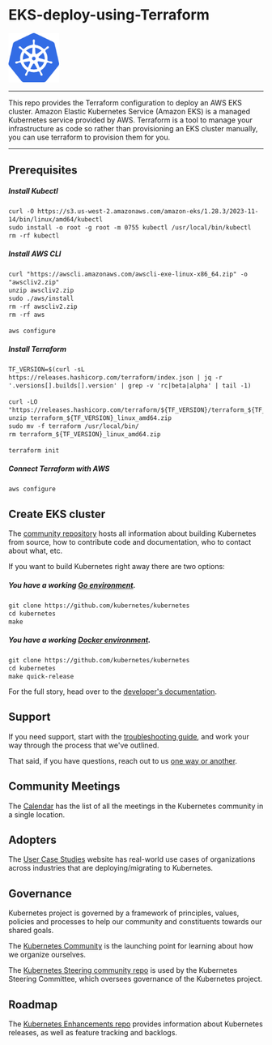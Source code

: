 # EKS-deploy-using-Terraform

<img src="https://github.com/kubernetes/kubernetes/raw/master/logo/logo.png" width="100">

----

This repo provides the Terraform configuration to deploy an AWS EKS cluster. Amazon Elastic Kubernetes Service (Amazon EKS) is a managed Kubernetes service provided by AWS. Terraform is a tool to manage your infrastructure as code so rather than provisioning an EKS cluster manually, you can use terraform to provision them for you.

----

## Prerequisites

##### Install Kubectl

```
curl -O https://s3.us-west-2.amazonaws.com/amazon-eks/1.28.3/2023-11-14/bin/linux/amd64/kubectl
sudo install -o root -g root -m 0755 kubectl /usr/local/bin/kubectl
rm -rf kubectl
```

##### Install AWS CLI

```
curl "https://awscli.amazonaws.com/awscli-exe-linux-x86_64.zip" -o "awscliv2.zip"
unzip awscliv2.zip
sudo ./aws/install
rm -rf awscliv2.zip
rm -rf aws

aws configure
```

##### Install Terraform

```
TF_VERSION=$(curl -sL https://releases.hashicorp.com/terraform/index.json | jq -r '.versions[].builds[].version' | grep -v 'rc|beta|alpha' | tail -1)

curl -LO "https://releases.hashicorp.com/terraform/${TF_VERSION}/terraform_${TF_VERSION}_linux_amd64.zip"
unzip terraform_${TF_VERSION}_linux_amd64.zip
sudo mv -f terraform /usr/local/bin/
rm terraform_${TF_VERSION}_linux_amd64.zip

terraform init
```

##### Connect Terraform with AWS

```
aws configure
```

## Create EKS cluster

The [community repository] hosts all information about
building Kubernetes from source, how to contribute code
and documentation, who to contact about what, etc.

If you want to build Kubernetes right away there are two options:

##### You have a working [Go environment].

```
git clone https://github.com/kubernetes/kubernetes
cd kubernetes
make
```

##### You have a working [Docker environment].

```
git clone https://github.com/kubernetes/kubernetes
cd kubernetes
make quick-release
```

For the full story, head over to the [developer's documentation].

## Support

If you need support, start with the [troubleshooting guide],
and work your way through the process that we've outlined.

That said, if you have questions, reach out to us
[one way or another][communication].

[announcement]: https://cncf.io/news/announcement/2015/07/new-cloud-native-computing-foundation-drive-alignment-among-container
[Borg]: https://research.google.com/pubs/pub43438.html?authuser=1
[CNCF]: https://www.cncf.io/about
[communication]: https://git.k8s.io/community/communication
[community repository]: https://git.k8s.io/community
[containerized applications]: https://kubernetes.io/docs/concepts/overview/what-is-kubernetes/
[developer's documentation]: https://git.k8s.io/community/contributors/devel#readme
[Docker environment]: https://docs.docker.com/engine
[Go environment]: https://go.dev/doc/install
[kubernetes.io]: https://kubernetes.io
[Scalable Microservices with Kubernetes]: https://www.udacity.com/course/scalable-microservices-with-kubernetes--ud615
[troubleshooting guide]: https://kubernetes.io/docs/tasks/debug/

## Community Meetings 

The [Calendar](https://www.kubernetes.dev/resources/calendar/) has the list of all the meetings in the Kubernetes community in a single location.

## Adopters

The [User Case Studies](https://kubernetes.io/case-studies/) website has real-world use cases of organizations across industries that are deploying/migrating to Kubernetes.

## Governance 

Kubernetes project is governed by a framework of principles, values, policies and processes to help our community and constituents towards our shared goals.

The [Kubernetes Community](https://github.com/kubernetes/community/blob/master/governance.md) is the launching point for learning about how we organize ourselves.

The [Kubernetes Steering community repo](https://github.com/kubernetes/steering) is used by the Kubernetes Steering Committee, which oversees governance of the Kubernetes project.

## Roadmap 

The [Kubernetes Enhancements repo](https://github.com/kubernetes/enhancements) provides information about Kubernetes releases, as well as feature tracking and backlogs.

